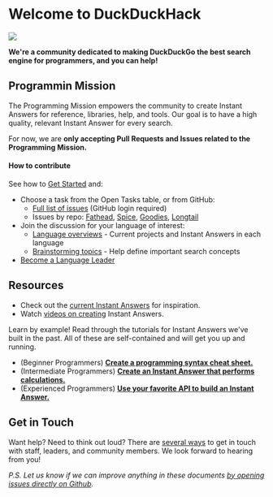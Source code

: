 # Welcome to DuckDuckHack

![](http://docs.duckduckhack.com/assets/hack_search_engine.png)

**We're a community dedicated to making DuckDuckGo the best search engine for programmers, and you can help!**


## Programmin Mission

The Programming Mission empowers the community to create Instant Answers for reference, libraries, help, and tools.
Our goal is to have a high quality, relevant Instant Answer for every search.

For now, we are **only accepting Pull Requests and Issues related to the Programming Mission.**

#### How to contribute

See how to [Get Started](https://forum.duckduckhack.com/t/duckduckhack-getting-started/53) and:

- Choose a task from the Open Tasks table, or from GitHub:
   - [Full list of issues](https://github.com/issues?page=1&q=repo%3Aduckduckgo%2Fzeroclickinfo-spice+repo%3Aduckduckgo%2Fzeroclickinfo-fathead+repo%3Aduckduckgo%2Fzeroclickinfo-goodies+repo%3Aduckduckgo%2Fzeroclickinfo-longtail+is%3Aissue+is%3Aopen+label%3A%22Mission%3A+Programming%22+no%3Aassignee&utf8=%E2%9C%93) (GitHub login required)
   - Issues by repo: [Fathead](https://github.com/duckduckgo/zeroclickinfo-fathead/issues?q=is%3Aopen+is%3Aissue+label%3A%22Mission%3A+Programming%22+no%3Aassignee), [Spice](https://github.com/duckduckgo/zeroclickinfo-spice/issues?q=is%3Aopen+is%3Aissue+label%3A%22Mission%3A+Programming%22+no%3Aassignee), [Goodies](https://github.com/duckduckgo/zeroclickinfo-goodies/issues?q=is%3Aopen+is%3Aissue+label%3A%22Mission%3A+Programming%22+no%3Aassignee), [Longtail](https://github.com/duckduckgo/zeroclickinfo-longtail/issues?q=is%3Aopen+is%3Aissue+label%3A%22Mission%3A+Programming%22+no%3Aassignee)
- Join the discussion for your language of interest:
   - [Language overviews](https://forum.duckduckhack.com/tags/overview-post) - Current projects and Instant Answers in each language
   - [Brainstorming topics](https://forum.duckduckhack.com/tags/brainstorming-post) - Help define important search concepts
- [Become a Language Leader](https://forum.duckduckhack.com/t/looking-for-language-leaders/803%22)

## Resources

- Check out the [current Instant Answers](https://duck.co/ia?topic=programming) for inspiration.
- Watch [videos on creating](https://vimeo.com/channels/duckduckhack) Instant Answers.

Learn by example! Read through the tutorials for Instant Answers we've built in the past. All of these are self-contained and will get you up and running.

- (Beginner Programmers) **[Create a programming syntax cheat sheet.](http://docs.duckduckhack.com/walkthroughs/programming-syntax.html)**
- (Intermediate Programmers) **[Create an Instant Answer that performs calculations.](http://docs.duckduckhack.com/walkthroughs/calculation.html)**
- (Experienced Programmers) **[Use your favorite API to build an Instant Answer.](http://docs.duckduckhack.com/walkthroughs/forum-lookup.html)**

## Get in Touch

Want help? Need to think out loud? There are [several ways](http://docs.duckduckhack.com/resources/get-in-touch.html) to get in touch with staff, leaders, and community members. We look forward to hearing from you!

*P.S. Let us know if we can improve anything in these documents [by opening issues directly on Github]( https://github.com/duckduckgo/duckduckhack-docs/issues/new).*
